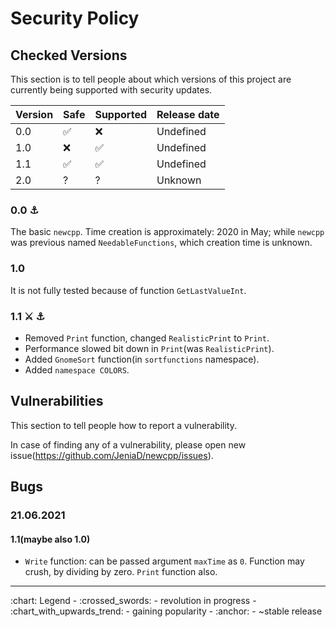 # Security Policy
## Checked Versions

This section is to tell people about which versions of this project are
currently being supported with security updates.

| Version | Safe              |Supported         |Release date|
| ------- | -----             |------------      |------------|
| 0.0     | :white_check_mark:|:x:               |Undefined   |
| 1.0     | :x:               |:white_check_mark:|Undefined   |
| 1.1     | :white_check_mark:|:white_check_mark:|Undefined   |
|2.0      | ?                 | ?                |Unknown     |

### 0.0 :anchor:
The basic `newcpp`. Time creation is approximately: 2020 in May; while `newcpp` was previous named `NeedableFunctions`, which creation time is unknown.
### 1.0
It is not fully tested because of function `GetLastValueInt`.
### 1.1 ⚔️ ⚓
- Removed `Print` function, changed `RealisticPrint` to `Print`.
- Performance slowed bit down in `Print`(was `RealisticPrint`).
- Added `GnomeSort` function(in `sortfunctions` namespace).
- Added `namespace COLORS`.

## Vulnerabilities

This section to tell people how to report a vulnerability.

In case of finding any of a vulnerability, please open new issue(https://github.com/JeniaD/newcpp/issues).

## Bugs

### 21.06.2021
#### 1.1(maybe also 1.0)
- `Write` function: can be passed argument `maxTime` as `0`. Function may crush, by dividing by zero. `Print` function also.

<hr>
:chart: Legend
- :crossed_swords: - revolution in progress
- :chart_with_upwards_trend: - gaining popularity
- :anchor: - ~stable release
